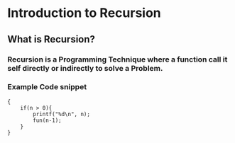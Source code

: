 # Introduction to Recursion
## What is Recursion?
### Recursion is a Programming Technique where a function call it self directly or indirectly to solve a Problem.
###

### Example Code snippet ###



```void fun(int n)
{
    if(n > 0){
        printf("%d\n", n);
        fun(n-1);
    }
}
```